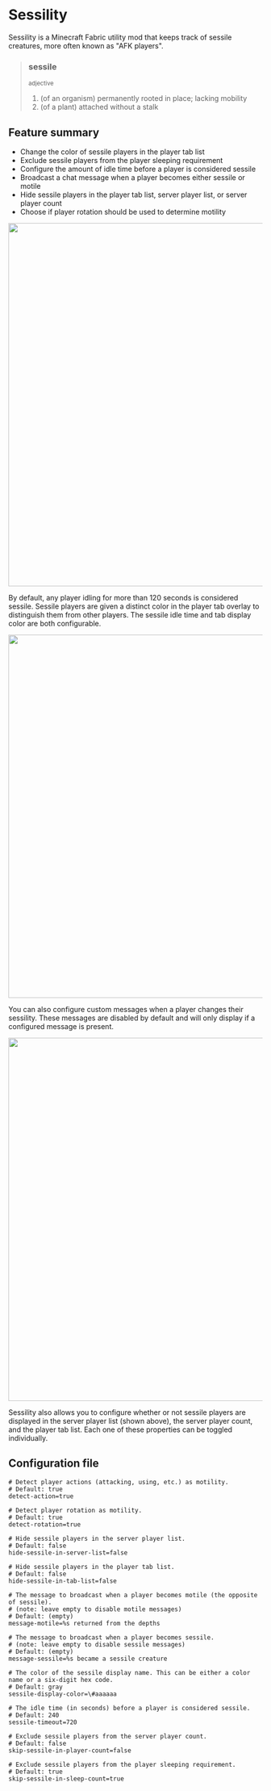 # Sessility

Sessility is a Minecraft Fabric utility mod that keeps track of sessile creatures, more often known as "AFK players".

> ### sessile
>
> <small>adjective</small>
>
> 1. (of an organism) permanently rooted in place; lacking mobility
> 2. (of a plant) attached without a stalk

## Feature summary

- Change the color of sessile players in the player tab list
- Exclude sessile players from the player sleeping requirement
- Configure the amount of idle time before a player is considered sessile
- Broadcast a chat message when a player becomes either sessile or motile
- Hide sessile players in the player tab list, server player list, or server player count
- Choose if player rotation should be used to determine motility

<img src="https://user-images.githubusercontent.com/69266322/174215671-d3220070-ce4d-4d8d-87c9-0765fc3dc0b2.png" width="720px">

By default, any player idling for more than 120 seconds is considered sessile. Sessile players are given a distinct color in the player tab overlay to distinguish them from other players. The sessile idle time and tab display color are both configurable.

<img src="https://user-images.githubusercontent.com/69266322/174503421-b4c1652b-4ad4-4663-a690-d24a4f44a0f0.png" width="720px">

You can also configure custom messages when a player changes their sessility. These messages are disabled by default and will only display if a configured message is present.

<img src="https://user-images.githubusercontent.com/69266322/252195747-01ba7214-8ef2-4ac4-8210-4f02754f9e0e.png" width="720px">

Sessility also allows you to configure whether or not sessile players are displayed in the server player list (shown above), the server player count, and the player tab list. Each one of these properties can be toggled individually.

## Configuration file

```properties
# Detect player actions (attacking, using, etc.) as motility.
# Default: true
detect-action=true

# Detect player rotation as motility.
# Default: true
detect-rotation=true

# Hide sessile players in the server player list.
# Default: false
hide-sessile-in-server-list=false

# Hide sessile players in the player tab list.
# Default: false
hide-sessile-in-tab-list=false

# The message to broadcast when a player becomes motile (the opposite of sessile).
# (note: leave empty to disable motile messages)
# Default: (empty)
message-motile=%s returned from the depths

# The message to broadcast when a player becomes sessile.
# (note: leave empty to disable sessile messages)
# Default: (empty)
message-sessile=%s became a sessile creature

# The color of the sessile display name. This can be either a color name or a six-digit hex code.
# Default: gray
sessile-display-color=\#aaaaaa

# The idle time (in seconds) before a player is considered sessile.
# Default: 240
sessile-timeout=720

# Exclude sessile players from the server player count.
# Default: false
skip-sessile-in-player-count=false

# Exclude sessile players from the player sleeping requirement.
# Default: true
skip-sessile-in-sleep-count=true
```
